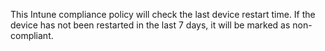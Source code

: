 This Intune compliance policy will check the last device restart time. If the device has not been restarted in the last 7 days, it will be marked as non-compliant.
